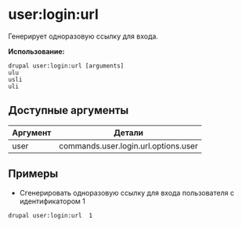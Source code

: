 # user:login:url
Генерирует одноразовую ссылку для входа.

**Использование:**
```
drupal user:login:url [arguments]
ulu
usli
uli
```

## Доступные аргументы
Аргумент | Детали
---------|-------------
user | commands.user.login.url.options.user

## Примеры
* Сгенерировать одноразовую ссылку для входа пользователя с идентификатором 1
```
drupal user:login:url  1
```
